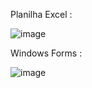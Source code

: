 Planilha Excel : 

![image](https://github.com/Jpiramos/PlanilhaFormsExcel/assets/102618195/7d1a774c-f277-4987-98f5-034cf0884533)



Windows Forms : 

![image](https://github.com/Jpiramos/PlanilhaFormsExcel/assets/102618195/8d617c89-4935-4326-913e-0b2983a1affe)
